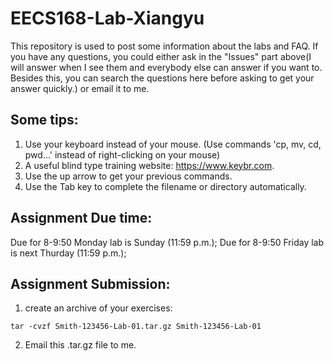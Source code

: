 # EECS168-Lab-Xiangyu
This repository is used to post some information about the labs and FAQ. If you have any questions, you could either ask in the "Issues" part above(I will answer when I see them and everybody else can answer if you want to. Besides this, you can search the questions here before asking to get your answer quickly.) or email it to me. 

## Some tips:
1. Use your keyboard instead of your mouse. (Use commands 'cp, mv, cd, pwd...' instead of right-clicking on your mouse)
2. A useful blind type training website: https://www.keybr.com. 
3. Use the up arrow to get your previous commands.
4. Use the Tab key to complete the filename or directory automatically.

## Assignment Due time:
Due for 8-9:50 Monday lab is Sunday (11:59 p.m.);
Due for 8-9:50 Friday lab is next Thurday (11:59 p.m.);

## Assignment Submission:
1. create an archive of your exercises:
```
tar -cvzf Smith-123456-Lab-01.tar.gz Smith-123456-Lab-01
```
2. Email this .tar.gz file to me.
